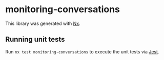 # monitoring-conversations

This library was generated with [Nx](https://nx.dev).

## Running unit tests

Run `nx test monitoring-conversations` to execute the unit tests via [Jest](https://jestjs.io).
